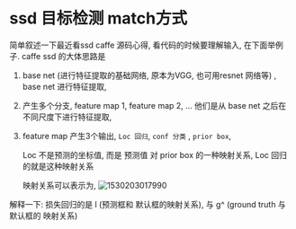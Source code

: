 # ssd 目标检测 match方式

简单叙述一下最近看ssd caffe 源码心得, 看代码的时候要理解输入, 在下面举例子. 
caffe ssd 的大体思路是  

  1. base net (进行特征提取的基础网络, 原本为VGG, 也可用resnet 网络等) , base net 进行特征提取, 

  2. 产生多个分支, feature map 1, feature map 2,  ...  他们是从 base net 之后在不同尺度下进行特征提取, 

  3. feature map 产生3个输出, `Loc 回归`, `conf 分类` , `prior box`, 

     Loc 不是预测的坐标值,  而是 预测值 对 prior box 的一种映射关系, Loc 回归的就是这种映射关系

     映射关系可以表示为, ![1530203017990](C:\Users\BigB\AppData\Local\Temp\1530203017990.png)

解释一下: 损失回归的是  l (预测框和 默认框的映射关系),  与 g^ (ground truth 与默认框的 映射关系)